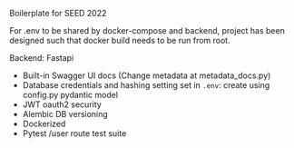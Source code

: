 Boilerplate for SEED 2022

For .env to be shared by docker-compose and backend, project has been designed such that docker build needs to be run from root.

Backend: Fastapi
- Built-in Swagger UI docs (Change metadata at metadata_docs.py)
- Database credentials and hashing setting set in `.env`: create using config.py pydantic model
- JWT oauth2 security
- Alembic DB versioning
- Dockerized
- Pytest /user route test suite